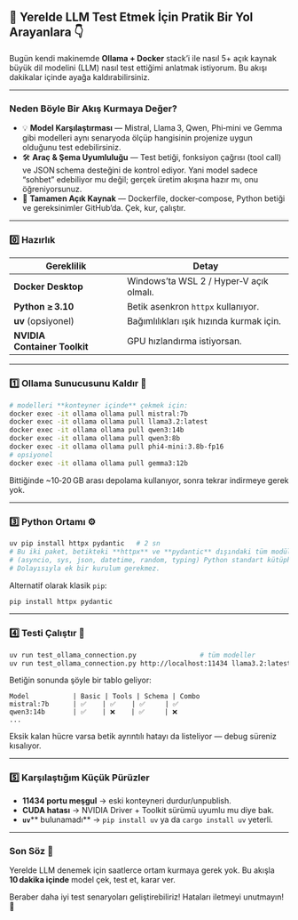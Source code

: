 ## 🚀 Yerelde LLM Test Etmek İçin Pratik Bir Yol Arayanlara 👇

Bugün kendi makinemde **Ollama + Docker** stack’i ile nasıl 5+ açık kaynak büyük dil modelini (LLM) nasıl test ettiğimi anlatmak istiyorum. Bu akışı dakikalar içinde ayağa kaldırabilirsiniz.

---

### Neden Böyle Bir Akış Kurmaya Değer?

* 💡 **Model Karşılaştırması** — Mistral, Llama 3, Qwen, Phi‑mini ve Gemma gibi modelleri aynı senaryoda ölçüp hangisinin projenize uygun olduğunu test edebilirsiniz.
* 🛠️ **Araç & Şema Uyumluluğu** — Test betiği, fonksiyon çağrısı (tool call) ve JSON schema desteğini de kontrol ediyor. Yani model sadece “sohbet” edebiliyor mu değil; gerçek üretim akışına hazır mı, onu öğreniyorsunuz.
* 🌱 **Tamamen Açık Kaynak** — Dockerfile, docker‑compose, Python betiği ve gereksinimler GitHub’da. Çek, kur, çalıştır.

---

### 0️⃣ Hazırlık

| Gereklilik                   | Detay                                    |
| ---------------------------- | ---------------------------------------- |
| **Docker Desktop**           | Windows’ta WSL 2 / Hyper‑V açık olmalı.  |
| **Python ≥ 3.10**            | Betik asenkron `httpx` kullanıyor.       |
| **uv** (opsiyonel)           | Bağımlılıkları ışık hızında kurmak için. |
| **NVIDIA Container Toolkit** | GPU hızlandırma istiyorsan.              |

---

### 1️⃣ Ollama Sunucusunu Kaldır 🚢

```bash
# modelleri **konteyner içinde** çekmek için:
docker exec -it ollama ollama pull mistral:7b
docker exec -it ollama ollama pull llama3.2:latest
docker exec -it ollama ollama pull qwen3:14b
docker exec -it ollama ollama pull qwen3:8b
docker exec -it ollama ollama pull phi4-mini:3.8b-fp16
# opsiyonel
docker exec -it ollama ollama pull gemma3:12b
```

Bittiğinde \~10‑20 GB arası depolama kullanıyor, sonra tekrar indirmeye gerek yok.

---

### 3️⃣ Python Ortamı ⚙️

```bash
uv pip install httpx pydantic   # 2 sn
# Bu iki paket, betikteki **httpx** ve **pydantic** dışındaki tüm modüller
# (asyncio, sys, json, datetime, random, typing) Python standart kütüphanesidir.
# Dolayısıyla ek bir kurulum gerekmez.
```

Alternatif olarak klasik `pip`:

```bash
pip install httpx pydantic
```

---

### 4️⃣ Testi Çalıştır 🧪

```bash
uv run test_ollama_connection.py                # tüm modeller
uv run test_ollama_connection.py http://localhost:11434 llama3.2:latest  # tek model
```

Betiğin sonunda şöyle bir tablo geliyor:

```
Model           | Basic | Tools | Schema | Combo
mistral:7b      | ✅    | ✅    | ✅     | ✅
qwen3:14b       | ✅    | ❌    | ✅     | ❌
...
```

Eksik kalan hücre varsa betik ayrıntılı hatayı da listeliyor — debug süreniz kısalıyor.

---

### 5️⃣ Karşılaştığım Küçük Pürüzler

* **11434 portu meşgul** → eski konteyneri durdur/unpublish.
* **CUDA hatası** → NVIDIA Driver + Toolkit sürümü uyumlu mu diye bak.
* **`uv`**\*\* bulunamadı\*\* → `pip install uv` ya da `cargo install uv` yeterli.

---

### Son Söz 🎯

Yerelde LLM denemek için saatlerce ortam kurmaya gerek yok. Bu akışla **10 dakika içinde** model çek, test et, karar ver.

Beraber daha iyi test senaryoları geliştirebiliriz! Hataları iletmeyi unutmayın! 🚀

